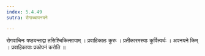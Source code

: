 ```yaml
---
index: 5.4.49
sutra: रोगाच्चापनयने

---
```

 रोगवाचिनः षष्ठ्यन्ताद्वा तसिश्चिकित्सायाम् । प्रवाहिकातः कुरुः । प्रतीकारमस्याः कुर्वित्यर्थः । अपनयने किम् । प्रवाहिकायाः प्रकोपनं करोति ॥
